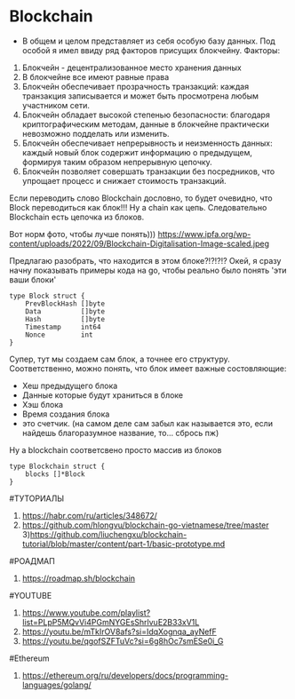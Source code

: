# Blockchain
- В общем и целом представляет из себя особую базу данных. Под особой я имел ввиду ряд факторов присущих блокчейну.
  Факторы:
1) Блокчейн - децентрализованное место хранения данных
2) В блокчейне все имеют равные права
3) Блокчейн обеспечивает прозрачность транзакций: каждая транзакция записывается и может быть просмотрена любым участником сети.
4) Блокчейн обладает высокой степенью безопасности: благодаря криптографическим методам, данные в блокчейне практически невозможно подделать или изменить.
5) Блокчейн обеспечивает непрерывность и неизменность данных: каждый новый блок содержит информацию о предыдущем, формируя таким образом непрерывную цепочку.
6) Блокчейн позволяет совершать транзакции без посредников, что упрощает процесс и снижает стоимость транзакций.

Если переводить слово Blockchain дословно, то будет очевидно, что Block переводиться как блок!!! Ну а chain как цепь. Следовательно Blockchain есть цепочка из 
блоков. 

Вот норм фото, чтобы лучше понять)))
https://www.ipfa.org/wp-content/uploads/2022/09/Blockchain-Digitalisation-Image-scaled.jpeg

Предлагаю разобрать, что находится в этом блоке?!?!?!?
Окей, я сразу начну показывать примеры кода на go, чтобы реально было понять 'эти ваши блоки'

```
type Block struct {
	PrevBlockHash []byte
	Data          []byte
	Hash          []byte
	Timestamp     int64
	Nonce         int
}
```

Супер, тут мы создаем сам блок, а точнее его структуру. 
Соответственно, можно понять, что блок имеет важные состовляющие: 
- Хеш предыдущего блока
- Данные которые будут храниться в блоке
- Хэш блока
- Время создания блока
- это счетчик. (на самом деле сам забыл как называется это, если найдешь благоразумное название, то... сбрось пж)

Ну а blockchain соответсвено просто массив из блоков

```
type Blockchain struct {
	blocks []*Block
}
```

#ТУТОРИАЛЫ
1) https://habr.com/ru/articles/348672/
2) https://github.com/hlongvu/blockchain-go-vietnamese/tree/master
3)https://github.com/liuchengxu/blockchain-tutorial/blob/master/content/part-1/basic-prototype.md 

#РОАДМАП
1) https://roadmap.sh/blockchain

#YOUTUBE
1) https://www.youtube.com/playlist?list=PLpP5MQvVi4PGmNYGEsShrlvuE2B33xV1L
2) https://youtu.be/mTkIrOV8afs?si=IdqXognqa_ayNefF
3) https://youtu.be/qgofSZFTuVc?si=6g8hOc7smESe0i_G

#Ethereum
1) https://ethereum.org/ru/developers/docs/programming-languages/golang/
